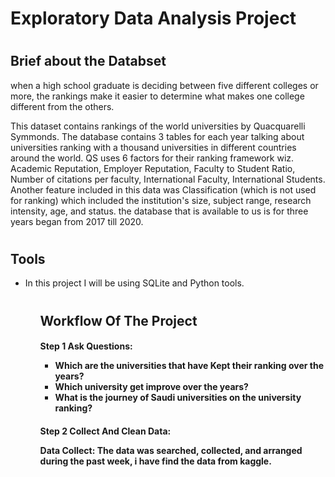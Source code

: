 # <h1>Exploratory Data Analysis Project 


# <h2>Brief about the Databset
when a high school graduate is deciding between five different colleges or more,  the rankings make it easier to determine what makes one college different from the others.

This dataset contains rankings of the world universities by Quacquarelli Symmonds. The database contains 3 tables for each year talking about universities ranking with a thousand universities in different countries around the world. QS uses 6 factors for their ranking framework wiz. Academic Reputation, Employer Reputation, Faculty to Student Ratio, Number of citations per faculty, International Faculty, International Students. Another feature included in this data was Classification (which is not used for ranking) which included the institution's size, subject range, research intensity, age, and status. the database that is available to us is for three years began from 2017 till 2020.

# <h2>Tools
<ul>
<li>In this project I will be using SQLite and Python tools.

<ul>

# <h2>Workflow Of The Project

<h4>Step 1 Ask Questions:
<ul>

<li> Which are the universities that have Kept their ranking over the years?</li>
<li> Which university get improve over the years?</li>
<li> What is the journey of Saudi universities on the university ranking?</li>
	
</ul>
<h4>Step 2 Collect And Clean Data:

Data Collect: The data was searched, collected, and arranged during the past week, i have find the data from kaggle.
